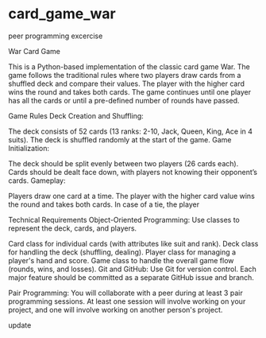 # card_game_war
peer programming excercise


War Card Game

This is a Python-based implementation of the classic card game War. The game follows the traditional rules where two players draw cards from a shuffled deck and compare their values. The player with the higher card wins the round and takes both cards. The game continues until one player has all the cards or until a pre-defined number of rounds have passed.

Game Rules
Deck Creation and Shuffling:

The deck consists of 52 cards (13 ranks: 2-10, Jack, Queen, King, Ace in 4 suits).
The deck is shuffled randomly at the start of the game.
Game Initialization:

The deck should be split evenly between two players (26 cards each).
Cards should be dealt face down, with players not knowing their opponent’s cards.
Gameplay:

Players draw one card at a time.
The player with the higher card value wins the round and takes both cards.
In case of a tie, the player

Technical Requirements
Object-Oriented Programming: Use classes to represent the deck, cards, and players.

Card class for individual cards (with attributes like suit and rank).
Deck class for handling the deck (shuffling, dealing).
Player class for managing a player's hand and score.
Game class to handle the overall game flow (rounds, wins, and losses).
Git and GitHub: Use Git for version control. Each major feature should be committed as a separate GitHub issue and branch.

Pair Programming: You will collaborate with a peer during at least 3 pair programming sessions. At least one session will involve working on your project, and one will involve working on another person's project.

update